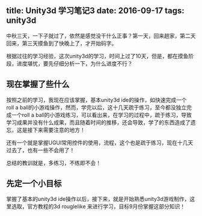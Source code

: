 title: Unity3d 学习笔记3
date: 2016-09-17
tags: unity3d
---
中秋三天，一下子就过了，依然是感觉没干什么正事？第一天，回来趟家，第二天回来，第三天摸鱼到了快晚上了，才开始码字。

根据过往的学习经验，这次unity3d的学习，时间上过了10天，但是，都在摸鱼阶段，进度堪忧，要先仔细分析一下，为什么进度不行？

<!--more-->

## 现在掌握了些什么

按照之前的学习，我现在应该掌握，基本unity3d ide的操作，如快速完成一个 roll a ball的小游戏操作，然而，学完以后，这十几天疏于练习，至今都没独立完成一个roll a ball的小游戏练习，可以看出来，在学习的过程中，疏于练习，导致学习成果并没有什么成果，而且随着时间的推移，还会导致，学了的东西造成了遗忘，这是接下来需要注意的地方！

还有一个就是掌握UGUI常用控件的使用，流程，这个也是疏于练习，现在十几天过去了，也有一些不会用了！

总结的教训就是，多练习，不练即不会！

## 先定一个小目标

掌握了基本的unity3d ide操作以后，接下来，就是开始熟悉unity3d游戏制作，这里选取，官方教程的3d rouglelike 来进行学习，目标9月份掌握这部分知识！



